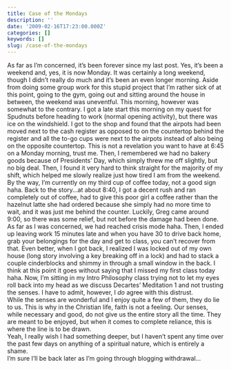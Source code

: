 ```yaml
---
title: Case of the Mondays
description: ''
date: '2009-02-16T17:23:00.000Z'
categories: []
keywords: []
slug: /case-of-the-mondays
---
```


As far as I’m concerned, it’s been forever since my last post. Yes, it’s been a weekend and, yes, it is now Monday. It was certainly a long weekend, though I didn’t really do much and it’s been an even longer morning. Aside from doing some group work for this stupid project that I’m rather sick of at this point, going to the gym, going out and sitting around the house in between, the weekend was uneventful. This morning, however was somewhat to the contrary. I got a late start this morning on my quest for Spudnuts before heading to work (normal opening activity), but there was ice on the windshield. I got to the shop and found that the airpots had been moved next to the cash register as opposed to on the countertop behind the register and all the to-go cups were next to the airpots instead of also being on the opposite countertop. This is not a revelation you want to have at 6:45 on a Monday morning, trust me. Then, I remembered we had no bakery goods because of Presidents’ Day, which simply threw me off slightly, but no big deal. Then, I found it very hard to think straight for the majority of my shift, which helped me slowly realize just how tired I am from the weekend. By the way, I’m currently on my third cup of coffee today, not a good sign haha. Back to the story…at about 8:40, I got a decent rush and ran completely out of coffee, had to give this poor girl a coffee rather than the hazelnut latte she had ordered because she simply had no more time to wait, and it was just me behind the counter. Luckily, Greg came around 9:00, so there was some relief, but not before the damage had been done. As far as I was concerned, we had reached crisis mode haha. Then, I ended up leaving work 15 minutes late and when you have 30 to drive back home, grab your belongings for the day and get to class, you can’t recover from that. Even better, when I got back, I realized I was locked out of my own house (long story involving a key breaking off in a lock) and had to stack a couple cinderblocks and shimmy in through a small window in the back. I think at this point it goes without saying that I missed my first class today haha. Now, I’m sitting in my Intro Philosophy class trying not to let my eyes roll back into my head as we discuss Decartes’ Meditation 1 and not trusting the senses. I have to admit, however, I _do_ agree with this distrust.  
While the senses are wonderful and I enjoy quite a few of them, they do lie to us. This is why in the Christian life, faith is not a feeling. Our senses, while necessary and good, do not give us the entire story all the time. They are meant to be enjoyed, but when it comes to complete reliance, this is where the line is to be drawn.  
Yeah, I really wish I had something deeper, but I haven’t spent any time over the past few days on anything of a spiritual nature, which is entirely a shame.  
I’m sure I’ll be back later as I’m going through blogging withdrawal…